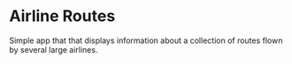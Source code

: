 # Airline Routes

Simple app that that displays information about a collection of routes flown by several large airlines.